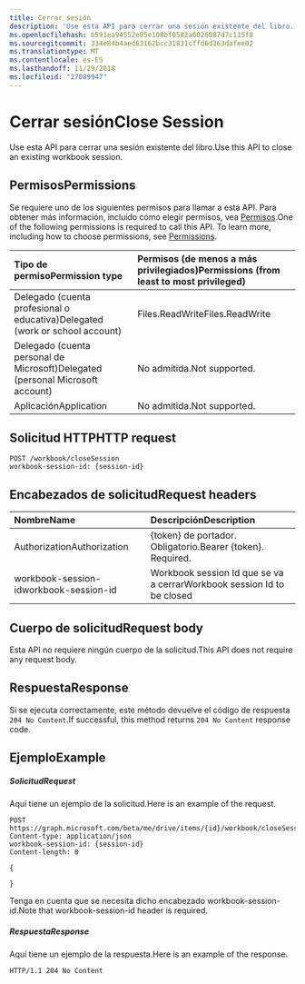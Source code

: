 ```yaml
---
title: Cerrar sesión
description: 'Use esta API para cerrar una sesión existente del libro. '
ms.openlocfilehash: b591ea94552e05e108bf0582a6026087d7c115f8
ms.sourcegitcommit: 334e84b4aed63162bcc31831cffd6d363dafee02
ms.translationtype: MT
ms.contentlocale: es-ES
ms.lasthandoff: 11/29/2018
ms.locfileid: "27089947"
---
```

# <a name="close-session"></a><span data-ttu-id="1b7a1-103">Cerrar sesión</span><span class="sxs-lookup"><span data-stu-id="1b7a1-103">Close Session</span></span>

<span data-ttu-id="1b7a1-104">Use esta API para cerrar una sesión existente del libro.</span><span class="sxs-lookup"><span data-stu-id="1b7a1-104">Use this API to close an existing workbook session.</span></span> 

## <a name="permissions"></a><span data-ttu-id="1b7a1-105">Permisos</span><span class="sxs-lookup"><span data-stu-id="1b7a1-105">Permissions</span></span>
<span data-ttu-id="1b7a1-p101">Se requiere uno de los siguientes permisos para llamar a esta API. Para obtener más información, incluido cómo elegir permisos, vea [Permisos](/graph/permissions-reference).</span><span class="sxs-lookup"><span data-stu-id="1b7a1-p101">One of the following permissions is required to call this API. To learn more, including how to choose permissions, see [Permissions](/graph/permissions-reference).</span></span>

|<span data-ttu-id="1b7a1-108">Tipo de permiso</span><span class="sxs-lookup"><span data-stu-id="1b7a1-108">Permission type</span></span>      | <span data-ttu-id="1b7a1-109">Permisos (de menos a más privilegiados)</span><span class="sxs-lookup"><span data-stu-id="1b7a1-109">Permissions (from least to most privileged)</span></span>              |
|:--------------------|:---------------------------------------------------------|
|<span data-ttu-id="1b7a1-110">Delegado (cuenta profesional o educativa)</span><span class="sxs-lookup"><span data-stu-id="1b7a1-110">Delegated (work or school account)</span></span> | <span data-ttu-id="1b7a1-111">Files.ReadWrite</span><span class="sxs-lookup"><span data-stu-id="1b7a1-111">Files.ReadWrite</span></span>    |
|<span data-ttu-id="1b7a1-112">Delegado (cuenta personal de Microsoft)</span><span class="sxs-lookup"><span data-stu-id="1b7a1-112">Delegated (personal Microsoft account)</span></span> | <span data-ttu-id="1b7a1-113">No admitida.</span><span class="sxs-lookup"><span data-stu-id="1b7a1-113">Not supported.</span></span>    |
|<span data-ttu-id="1b7a1-114">Aplicación</span><span class="sxs-lookup"><span data-stu-id="1b7a1-114">Application</span></span> | <span data-ttu-id="1b7a1-115">No admitida.</span><span class="sxs-lookup"><span data-stu-id="1b7a1-115">Not supported.</span></span> |

## <a name="http-request"></a><span data-ttu-id="1b7a1-116">Solicitud HTTP</span><span class="sxs-lookup"><span data-stu-id="1b7a1-116">HTTP request</span></span>
<!-- { "blockType": "ignored" } -->
```http
POST /workbook/closeSession
workbook-session-id: {session-id}
```
## <a name="request-headers"></a><span data-ttu-id="1b7a1-117">Encabezados de solicitud</span><span class="sxs-lookup"><span data-stu-id="1b7a1-117">Request headers</span></span>
| <span data-ttu-id="1b7a1-118">Nombre</span><span class="sxs-lookup"><span data-stu-id="1b7a1-118">Name</span></span>       | <span data-ttu-id="1b7a1-119">Descripción</span><span class="sxs-lookup"><span data-stu-id="1b7a1-119">Description</span></span>|
|:---------------|:----------|
| <span data-ttu-id="1b7a1-120">Authorization</span><span class="sxs-lookup"><span data-stu-id="1b7a1-120">Authorization</span></span>  | <span data-ttu-id="1b7a1-p102">{token} de portador. Obligatorio.</span><span class="sxs-lookup"><span data-stu-id="1b7a1-p102">Bearer {token}. Required.</span></span> |
| <span data-ttu-id="1b7a1-123">workbook-session-id</span><span class="sxs-lookup"><span data-stu-id="1b7a1-123">workbook-session-id</span></span> | <span data-ttu-id="1b7a1-124">Workbook session Id que se va a cerrar</span><span class="sxs-lookup"><span data-stu-id="1b7a1-124">Workbook session Id to be closed</span></span> |

## <a name="request-body"></a><span data-ttu-id="1b7a1-125">Cuerpo de solicitud</span><span class="sxs-lookup"><span data-stu-id="1b7a1-125">Request body</span></span>
<span data-ttu-id="1b7a1-126">Esta API no requiere ningún cuerpo de la solicitud.</span><span class="sxs-lookup"><span data-stu-id="1b7a1-126">This API does not require any request body.</span></span>

## <a name="response"></a><span data-ttu-id="1b7a1-127">Respuesta</span><span class="sxs-lookup"><span data-stu-id="1b7a1-127">Response</span></span>

<span data-ttu-id="1b7a1-128">Si se ejecuta correctamente, este método devuelve el código de respuesta `204 No Content`.</span><span class="sxs-lookup"><span data-stu-id="1b7a1-128">If successful, this method returns `204 No Content` response code.</span></span>

## <a name="example"></a><span data-ttu-id="1b7a1-129">Ejemplo</span><span class="sxs-lookup"><span data-stu-id="1b7a1-129">Example</span></span>
##### <a name="request"></a><span data-ttu-id="1b7a1-130">Solicitud</span><span class="sxs-lookup"><span data-stu-id="1b7a1-130">Request</span></span>
<span data-ttu-id="1b7a1-131">Aquí tiene un ejemplo de la solicitud.</span><span class="sxs-lookup"><span data-stu-id="1b7a1-131">Here is an example of the request.</span></span>
<!-- {
  "blockType": "request",
  "name": "close_excel_session"
}-->
```http
POST https://graph.microsoft.com/beta/me/drive/items/{id}/workbook/closeSession
Content-type: application/json
workbook-session-id: {session-id}
Content-length: 0

{

}
```

<span data-ttu-id="1b7a1-132">Tenga en cuenta que se necesita dicho encabezado workbook-session-id.</span><span class="sxs-lookup"><span data-stu-id="1b7a1-132">Note that workbook-session-id header is required.</span></span> 


##### <a name="response"></a><span data-ttu-id="1b7a1-133">Respuesta</span><span class="sxs-lookup"><span data-stu-id="1b7a1-133">Response</span></span>
<span data-ttu-id="1b7a1-134">Aquí tiene un ejemplo de la respuesta.</span><span class="sxs-lookup"><span data-stu-id="1b7a1-134">Here is an example of the response.</span></span> 

<!-- {
  "blockType": "response",
  "truncated": true
} -->
```http
HTTP/1.1 204 No Content
```